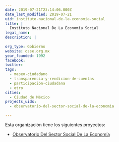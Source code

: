 ```yaml
---
date: 2019-07-21T23:14:06.000Z
date_last_modified: 2019-07-21
uid: instituto-nacional-de-la-economia-social
title: |
  Instituto Nacional De La Economía Social
legal_name: 
description: |
  
org_type: Gobierno
website: osse.org.mx
year_founded: 1992
facebook: 
twitter: 
tags:
  - mapeo-ciudadano
  - transparencia-y-rendicion-de-cuentas
  - participación-ciudadana
  - otro
cities: 
  - Ciudad de México
projects_uids:
  - observatorio-del-sector-social-de-la-economia

---
```


Esta organización tiene los siguientes proyectos:

- [Observatorio Del Sector Social De La Economía](/proyectos/observatorio-del-sector-social-de-la-economia)
